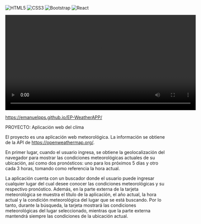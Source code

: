 ![HTML5](https://img.shields.io/badge/html5-%23E34F26.svg?style=for-the-badge&logo=html5&logoColor=white)
![CSS3](https://img.shields.io/badge/css3-%231572B6.svg?style=for-the-badge&logo=css3&logoColor=white)
![Bootstrap](https://img.shields.io/badge/bootstrap-%238511FA.svg?style=for-the-badge&logo=bootstrap&logoColor=white)
![React](https://img.shields.io/badge/react-%2320232a.svg?style=for-the-badge&logo=react&logoColor=%2361DAFB)

<div align="center" margin-top: "300px">
<video src="https://i.ibb.co/Gdh2KNQ/EP-Weather-1.gif" align="center" height="300" width="600" />
</div>  

https://emanuelpps.github.io/EP-WeatherAPP/




PROYECTO:
Aplicación web del clima

El proyecto es una aplicación web meteorológica. La información se obtiene de la API de https://openweathermap.org/.

En primer lugar, cuando el usuario ingresa, se obtiene la geolocalización del navegador para mostrar las condiciones meteorológicas actuales de su ubicación, así como dos pronósticos: uno para los próximos 5 días y otro cada 3 horas, tomando como referencia la hora actual.

La aplicación cuenta con un buscador donde el usuario puede ingresar cualquier lugar del cual desee conocer las condiciones meteorológicas y su respectivo pronóstico.
Además, en la parte externa de la tarjeta meteorológica se muestra el título de la aplicación, el año actual, la hora actual y la condición meteorológica del lugar que se está buscando. Por lo tanto, durante la búsqueda, la tarjeta mostrará las condiciones meteorológicas del lugar seleccionado, mientras que la parte externa mantendrá siempre las condiciones de la ubicación actual.
